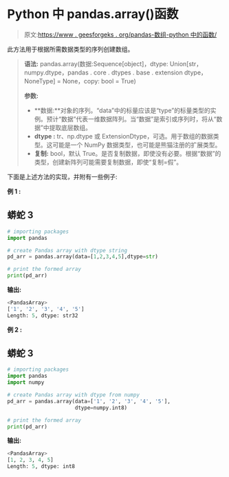 # Python 中 pandas.array()函数

> 原文:[https://www . geesforgeks . org/pandas-数组-python 中的函数/](https://www.geeksforgeeks.org/pandas-array-function-in-python/)

此方法用于根据所需数据类型的序列创建数组。

> **语法:** pandas.array(数据:Sequence[object]，dtype: Union[str，numpy.dtype，pandas . core . dtypes . base . extension dtype，NoneType] = None，copy: bool = True)
> 
> **参数:**
> 
> *   **数据:**对象的序列。“data”中的标量应该是“type”的标量类型的实例。预计“数据”代表一维数据阵列。当“数据”是索引或序列时，将从“数据”中提取底层数组。
> *   **dtype :** tr、np.dtype 或 ExtensionDtype，可选。用于数组的数据类型。这可能是一个 NumPy 数据类型，也可能是熊猫注册的扩展类型。
> *   **复制:** bool，默认 True。是否复制数据，即使没有必要。根据“数据”的类型，创建新阵列可能需要复制数据，即使“复制=假”。

下面是上述方法的实现，并附有一些例子:

**例 1 :**

## 蟒蛇 3

```py
# importing packages
import pandas

# create Pandas array with dtype string
pd_arr = pandas.array(data=[1,2,3,4,5],dtype=str)

# print the formed array
print(pd_arr)
```

**输出:**

```py
<PandasArray>
['1', '2', '3', '4', '5']
Length: 5, dtype: str32

```

**例 2 :**

## 蟒蛇 3

```py
# importing packages
import pandas
import numpy

# create Pandas array with dtype from numpy
pd_arr = pandas.array(data=['1', '2', '3', '4', '5'],
                      dtype=numpy.int8)

# print the formed array
print(pd_arr)
```

**输出:**

```py
<PandasArray>
[1, 2, 3, 4, 5]
Length: 5, dtype: int8

```